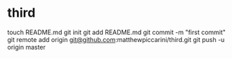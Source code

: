 third
=====
touch README.md
git init
git add README.md
git commit -m "first commit"
git remote add origin git@github.com:matthewpiccarini/third.git
git push -u origin master
